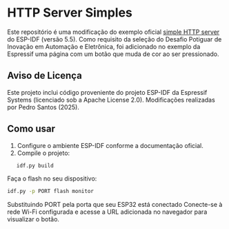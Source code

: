 # HTTP Server Simples

Este repositório é uma modificação do exemplo oficial [simple HTTP server](https://github.com/espressif/esp-idf/tree/v5.5/examples/protocols/http_server/simple) do ESP-IDF (versão 5.5).
Como requisito da seleção do Desafio Potiguar de Inovação em Automação e Eletrônica, foi adicionado no exemplo da Espressif uma página com um botão que muda de cor ao ser pressionado.

## Aviso de Licença

Este projeto inclui código proveniente do projeto ESP-IDF da Espressif Systems (licenciado sob a Apache License 2.0).
Modificações realizadas por Pedro Santos (2025).


## Como usar

1. Configure o ambiente ESP-IDF conforme a documentação oficial.
2. Compile o projeto:
```bash
   idf.py build
```   
Faça o flash no seu dispositivo:
```bash
idf.py -p PORT flash monitor
```
Substituindo PORT pela porta que seu ESP32 está conectado
Conecte-se à rede Wi-Fi configurada e acesse a URL adicionada no navegador para visualizar o botão.
